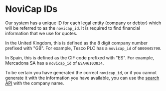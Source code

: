 # NoviCap IDs

Our system has a unique ID for each legal entity (company or debtor) which will be referred to as the `novicap_id`. It is required to find financial information that we use for quotes.

In the United Kingdom, this is defined as the 8 digit company number prefixed with "GB". For example, Tesco PLC has a `novicap_id` of `GB00445790`.

In Spain, this is defined as the CIF code prefixed with "ES". For example, Mercadona SA has a `novicap_id` of `ESA46103834`.

To be certain you have generated the correct `novicap_id`, or if you cannot generate it with the information you have available, you can use the [search API](#search) with the company name.
